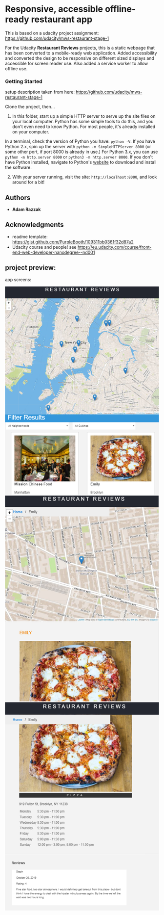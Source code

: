 # Responsive, accessible offline-ready restaurant app

This is based on a udacity project assignment: https://github.com/udacity/mws-restaurant-stage-1

For the  Udacity **Restaurant Reviews** projects, this is a static webpage that has been converted to a mobile-ready web application. Added accessibility and converted the design to be responsive on different sized displays and accessible for screen reader use. Also added a service worker to allow offline use.

### Getting Started

setup description taken from here: https://github.com/udacity/mws-restaurant-stage-1

Clone the project, then...

1. In this folder, start up a simple HTTP server to serve up the site files on your local computer. Python has some simple tools to do this, and you don't even need to know Python. For most people, it's already installed on your computer. 

In a terminal, check the version of Python you have: `python -V`. If you have Python 2.x, spin up the server with `python -m SimpleHTTPServer 8000` (or some other port, if port 8000 is already in use.) For Python 3.x, you can use `python -m http.server 8000` or `python3 -m http.server 8000`. If you don't have Python installed, navigate to Python's [website](https://www.python.org/) to download and install the software.

2. With your server running, visit the site: `http://localhost:8000`, and look around for a bit!

## Authors

* **Adam Razzak** 

## Acknowledgments

* readme template: https://gist.github.com/PurpleBooth/109311bb0361f32d87a2
* Udacity course and people! see https://eu.udacity.com/course/front-end-web-developer-nanodegree--nd001

## project preview:

app screens:

![image of restaurant reviews app screen](./readme-img-1.PNG "restaurant reviews app screen")
![image of restaurant reviews app screen](./readme-img-2.PNG "restaurant reviews app screen")
![image of restaurant reviews app screen](./readme-img-3.PNG "restaurant reviews app screen")